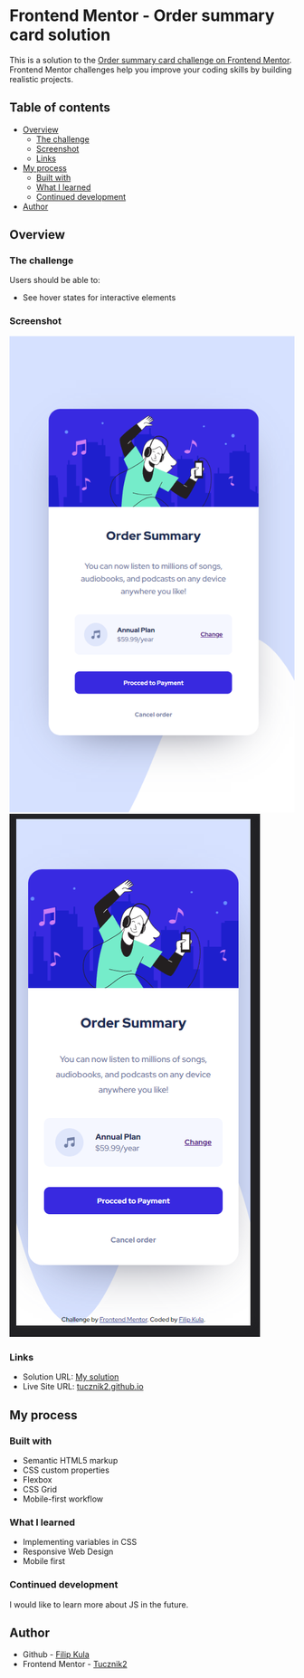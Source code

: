 # Frontend Mentor - Order summary card solution

This is a solution to the [Order summary card challenge on Frontend Mentor](https://www.frontendmentor.io/challenges/order-summary-component-QlPmajDUj). Frontend Mentor challenges help you improve your coding skills by building realistic projects. 

## Table of contents

- [Overview](#overview)
  - [The challenge](#the-challenge)
  - [Screenshot](#screenshot)
  - [Links](#links)
- [My process](#my-process)
  - [Built with](#built-with)
  - [What I learned](#what-i-learned)
  - [Continued development](#continued-development)
- [Author](#author)

## Overview

### The challenge

Users should be able to:

- See hover states for interactive elements

### Screenshot
![desktop-design](my-design-screenshots/desktop.png)
![mobile-design](my-design-screenshots/mobile.png)

### Links

- Solution URL: [My solution](https://www.frontendmentor.io/solutions/responsive-web-design-mobile-first-css-grid-css-flexbox-Z8SP13R-TM)
- Live Site URL: [tucznik2.github.io](https://tucznik2.github.io/order-summary-component/)

## My process

### Built with

- Semantic HTML5 markup
- CSS custom properties
- Flexbox
- CSS Grid
- Mobile-first workflow

### What I learned

- Implementing variables in CSS
- Responsive Web Design
- Mobile first

### Continued development

I would like to learn more about JS in the future.

## Author

- Github - [Filip Kula](https://github.com/Tucznik2)
- Frontend Mentor - [Tucznik2](https://www.frontendmentor.io/profile/Tucznik2)

